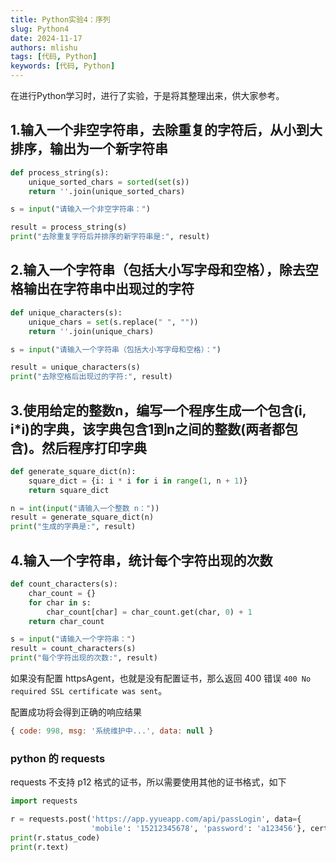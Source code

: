 ```yaml
---
title: Python实验4：序列
slug: Python4
date: 2024-11-17
authors: mlishu
tags: [代码, Python]
keywords: [代码, Python]
---
```


在进行Python学习时，进行了实验，于是将其整理出来，供大家参考。

<!-- truncate -->

## 1.输入一个非空字符串，去除重复的字符后，从小到大排序，输出为一个新字符串

```Python
def process_string(s):
    unique_sorted_chars = sorted(set(s))
    return ''.join(unique_sorted_chars)

s = input("请输入一个非空字符串：")

result = process_string(s)
print("去除重复字符后并排序的新字符串是:", result)
```

## 2.输入一个字符串（包括大小写字母和空格），除去空格输出在字符串中出现过的字符

```Python
def unique_characters(s):
    unique_chars = set(s.replace(" ", ""))
    return ''.join(unique_chars)

s = input("请输入一个字符串（包括大小写字母和空格）：")

result = unique_characters(s)
print("去除空格后出现过的字符:", result)
```

## 3.使用给定的整数n，编写一个程序生成一个包含(i, i*i)的字典，该字典包含1到n之间的整数(两者都包含)。然后程序打印字典
```Python
def generate_square_dict(n):
    square_dict = {i: i * i for i in range(1, n + 1)}
    return square_dict

n = int(input("请输入一个整数 n："))
result = generate_square_dict(n)
print("生成的字典是:", result)
```

## 4.输入一个字符串，统计每个字符出现的次数

```Python
def count_characters(s):
    char_count = {}
    for char in s:
        char_count[char] = char_count.get(char, 0) + 1
    return char_count

s = input("请输入一个字符串：")
result = count_characters(s)
print("每个字符出现的次数:", result)
```

如果没有配置 httpsAgent，也就是没有配置证书，那么返回 400 错误 `400 No required SSL certificate was sent`。

配置成功将会得到正确的响应结果

```javascript
{ code: 998, msg: '系统维护中...', data: null }
```

### python 的 requests

requests 不支持 p12 格式的证书，所以需要使用其他的证书格式，如下

```python
import requests

r = requests.post('https://app.yyueapp.com/api/passLogin', data={
                  'mobile': '15212345678', 'password': 'a123456'}, cert=('./cert.cer', './cert.key'))
print(r.status_code)
print(r.text)
```
